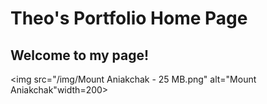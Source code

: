 # Theo's Portfolio Home Page
## Welcome to my page!

<img src="/img/Mount Aniakchak - 25 MB.png" alt="Mount Aniakchak"width=200>
